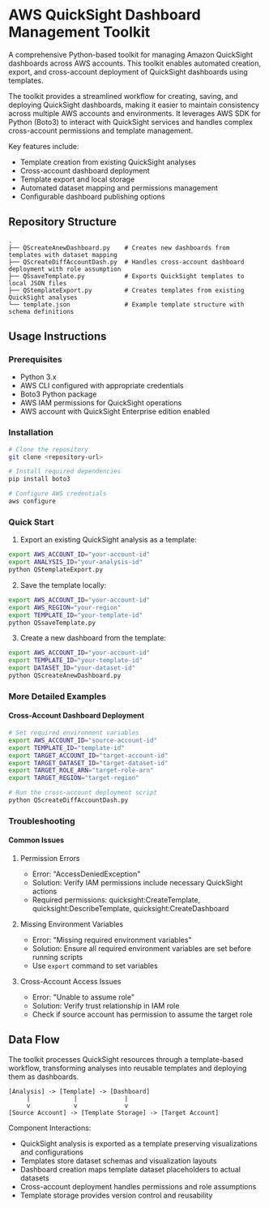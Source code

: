 # AWS QuickSight Dashboard Management Toolkit

A comprehensive Python-based toolkit for managing Amazon QuickSight dashboards across AWS accounts. This toolkit enables automated creation, export, and cross-account deployment of QuickSight dashboards using templates.

The toolkit provides a streamlined workflow for creating, saving, and deploying QuickSight dashboards, making it easier to maintain consistency across multiple AWS accounts and environments. It leverages AWS SDK for Python (Boto3) to interact with QuickSight services and handles complex cross-account permissions and template management.

Key features include:
- Template creation from existing QuickSight analyses
- Cross-account dashboard deployment
- Template export and local storage
- Automated dataset mapping and permissions management
- Configurable dashboard publishing options

## Repository Structure
```
.
├── QScreateAnewDashboard.py    # Creates new dashboards from templates with dataset mapping
├── QScreateDiffAccountDash.py  # Handles cross-account dashboard deployment with role assumption
├── QSsaveTemplate.py           # Exports QuickSight templates to local JSON files
├── QStemplateExport.py         # Creates templates from existing QuickSight analyses
└── template.json               # Example template structure with schema definitions
```

## Usage Instructions
### Prerequisites
- Python 3.x
- AWS CLI configured with appropriate credentials
- Boto3 Python package
- AWS IAM permissions for QuickSight operations
- AWS account with QuickSight Enterprise edition enabled

### Installation
```bash
# Clone the repository
git clone <repository-url>

# Install required dependencies
pip install boto3

# Configure AWS credentials
aws configure
```

### Quick Start
1. Export an existing QuickSight analysis as a template:
```bash
export AWS_ACCOUNT_ID="your-account-id"
export ANALYSIS_ID="your-analysis-id"
python QStemplateExport.py
```

2. Save the template locally:
```bash
export AWS_ACCOUNT_ID="your-account-id"
export AWS_REGION="your-region"
export TEMPLATE_ID="your-template-id"
python QSsaveTemplate.py
```

3. Create a new dashboard from the template:
```bash
export AWS_ACCOUNT_ID="your-account-id"
export TEMPLATE_ID="your-template-id"
export DATASET_ID="your-dataset-id"
python QScreateAnewDashboard.py
```

### More Detailed Examples
#### Cross-Account Dashboard Deployment
```bash
# Set required environment variables
export AWS_ACCOUNT_ID="source-account-id"
export TEMPLATE_ID="template-id"
export TARGET_ACCOUNT_ID="target-account-id"
export TARGET_DATASET_ID="target-dataset-id"
export TARGET_ROLE_ARN="target-role-arn"
export TARGET_REGION="target-region"

# Run the cross-account deployment script
python QScreateDiffAccountDash.py
```

### Troubleshooting
#### Common Issues
1. Permission Errors
   - Error: "AccessDeniedException"
   - Solution: Verify IAM permissions include necessary QuickSight actions
   - Required permissions: quicksight:CreateTemplate, quicksight:DescribeTemplate, quicksight:CreateDashboard

2. Missing Environment Variables
   - Error: "Missing required environment variables"
   - Solution: Ensure all required environment variables are set before running scripts
   - Use `export` command to set variables

3. Cross-Account Access Issues
   - Error: "Unable to assume role"
   - Solution: Verify trust relationship in IAM role
   - Check if source account has permission to assume the target role

## Data Flow
The toolkit processes QuickSight resources through a template-based workflow, transforming analyses into reusable templates and deploying them as dashboards.

```ascii
[Analysis] -> [Template] -> [Dashboard]
     |            |             |
     v            v             v
[Source Account] -> [Template Storage] -> [Target Account]
```

Component Interactions:
- QuickSight analysis is exported as a template preserving visualizations and configurations
- Templates store dataset schemas and visualization layouts
- Dashboard creation maps template dataset placeholders to actual datasets
- Cross-account deployment handles permissions and role assumptions
- Template storage provides version control and reusability